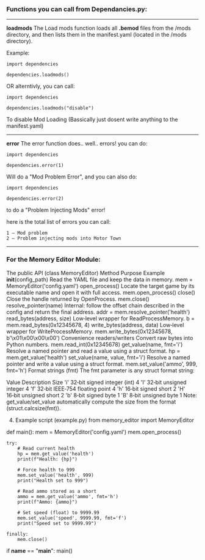 ### Functions you can call from Dependancies.py:
---
**loadmods**
The Load mods function loads all **.bemod** files from the /mods directory, and then lists them in the manifest.yaml (located in the /mods directory).

Example:
```
import dependencies

dependencies.loadmods()
```

OR alterntivly, you can call:
```
import dependencies

dependencies.loadmods("disable")
```
To disable Mod Loading (Bassically just dosent write anything to the manifest.yaml)

---
**error**
The error function does.. well.. errors!
you can do:

```
import dependencies

dependencies.error(1)
```

Will do a "Mod Problem Error", and you can also do:

```
import dependencies

dependencies.error(2)
```

to do a "Problem Injecting Mods" error!

here is the total list of errors you can call:

```
1 – Mod problem
2 – Problem injecting mods into Motor Town
```

---



### For the Memory Editor Module:
The public API (class MemoryEditor)
Method	Purpose	Example
__init__(config_path)	Read the YAML file and keep the data in memory.	mem = MemoryEditor('config.yaml')
open_process()	Locate the target game by its executable name and open it with full access.	mem.open_process()
close()	Close the handle returned by OpenProcess.	mem.close()
resolve_pointer(name)	Internal: follow the offset chain described in the config and return the final address.	addr = mem.resolve_pointer('health')
read_bytes(address, size)	Low‑level wrapper for ReadProcessMemory.	b = mem.read_bytes(0x12345678, 4)
write_bytes(address, data)	Low‑level wrapper for WriteProcessMemory.	mem.write_bytes(0x12345678, b'\x01\x00\x00\x00')
Convenience readers/writers	Convert raw bytes into Python numbers.	mem.read_int(0x12345678)
get_value(name, fmt='i')	Resolve a named pointer and read a value using a struct format.	hp = mem.get_value('health')
set_value(name, value, fmt='i')	Resolve a named pointer and write a value using a struct format.	mem.set_value('ammo', 999, fmt='h')
Format strings (fmt)
The fmt parameter is any struct format string:

Value	Description	Size
'i'	32‑bit signed integer (int)	4
'I'	32‑bit unsigned integer	4
'f'	32‑bit IEEE‑754 floating point	4
'h'	16‑bit signed short	2
'H'	16‑bit unsigned short	2
'b'	8‑bit signed byte	1
'B'	8‑bit unsigned byte	1
Note: get_value/set_value automatically compute the size from the format (struct.calcsize(fmt)).

4. Example script (example.py)
from memory_editor import MemoryEditor

def main():
    mem = MemoryEditor('config.yaml')
    mem.open_process()

    try:
        # Read current health
        hp = mem.get_value('health')
        print(f"Health: {hp}")

        # Force health to 999
        mem.set_value('health', 999)
        print("Health set to 999")

        # Read ammo stored as a short
        ammo = mem.get_value('ammo', fmt='h')
        print(f"Ammo: {ammo}")

        # Set speed (float) to 9999.99
        mem.set_value('speed', 9999.99, fmt='f')
        print("Speed set to 9999.99")

    finally:
        mem.close()

if __name__ == "__main__":
    main()